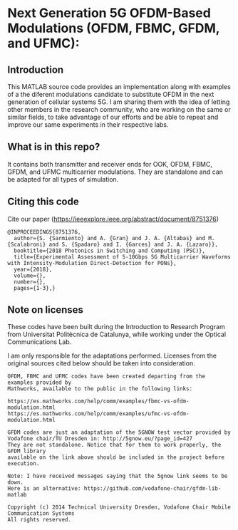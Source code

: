 
# Next Generation 5G OFDM-Based Modulations (OFDM, FBMC, GFDM, and UFMC):

 ## Introduction
 This MATLAB source code provides an implementation along with examples
 of a the diferent modulations candidate to substitute OFDM in the next 
 generation of cellular systems 5G. I am sharing them with the idea of 
 letting other members in the research community, who are working on the 
 same or similar fields, to take advantage of our efforts and be able to 
 repeat and improve our same experiments in their respective labs. 

 ## What is in this repo?
 It contains both transmitter and receiver ends for OOK, OFDM, FBMC, GFDM,
 and UFMC multicarrier modulations. They are standalone and can be adapted 
 for all types of simulation.

 ## Citing this code
Cite our paper (https://ieeexplore.ieee.org/abstract/document/8751376)

```
@INPROCEEDINGS{8751376,
  author={S. {Sarmiento} and A. {Gran} and J. A. {Altabas} and M. {Scalabroni} and S. {Spadaro} and I. {Garces} and J. A. {Lazaro}},
  booktitle={2018 Photonics in Switching and Computing (PSC)}, 
  title={Experimental Assessment of 5-10Gbps 5G Multicarrier Waveforms with Intensity-Modulation Direct-Detection for PONs}, 
  year={2018},
  volume={},
  number={},
  pages={1-3},}
```

 ## Note on licenses
 These codes have been built during the Introduction to Research Program from Universitat Politècnica
 de Catalunya, while working under the Optical Communications Lab. 

 I am only responsible for the adaptations performed. Licenses from the original 
 sources cited below should be taken into consideration. 

	OFDM, FBMC and UFMC codes have been created departing from the examples provided by 
	Mathworks, available to the public in the following links: 

	https://es.mathworks.com/help/comm/examples/fbmc-vs-ofdm-modulation.html
	https://es.mathworks.com/help/comm/examples/ufmc-vs-ofdm-modulation.html

	GFDM codes are just an adaptation of the 5GNOW test vector provided by
	Vodafone chair/TU Dresden in: http://5gnow.eu/?page_id=427
	They are not standalone. Notice that for them to work properly, the GFDM library 
	available on the link above should be included in the project before execution.
	
	Note: I have received messages saying that the 5gnow link seems to be down. 
	Here is an alternative: https://github.com/vodafone-chair/gfdm-lib-matlab
 
	Copyright (c) 2014 Technical University Dresden, Vodafone Chair Mobile Communication Systems
	All rights reserved.

